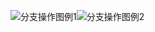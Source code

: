 ![分支操作图例1](https://jhonjrg.github.io/github/分支操作图例/分支操作1.png)![分支操作图例2](https://jhonjrg.github.io/github/分支操作图例/分支操作1.png)
